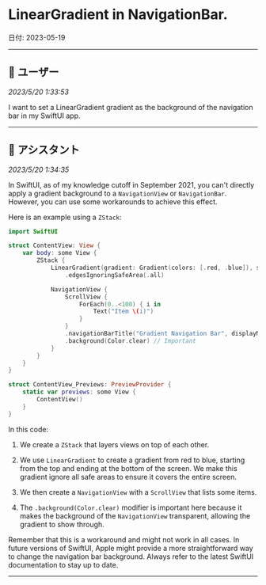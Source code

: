 # LinearGradient in NavigationBar.

日付: 2023-05-19

---

## 👤 ユーザー
*2023/5/20 1:33:53*

I want to set a LinearGradient gradient as the background of the navigation bar in my SwiftUI app.

---

## 🤖 アシスタント
*2023/5/20 1:34:35*

In SwiftUI, as of my knowledge cutoff in September 2021, you can't directly apply a gradient background to a `NavigationView` or `NavigationBar`. However, you can use some workarounds to achieve this effect.

Here is an example using a `ZStack`:

```swift
import SwiftUI

struct ContentView: View {
    var body: some View {
        ZStack {
            LinearGradient(gradient: Gradient(colors: [.red, .blue]), startPoint: .top, endPoint: .bottom)
                .edgesIgnoringSafeArea(.all)

            NavigationView {
                ScrollView {
                    ForEach(0..<100) { i in
                        Text("Item \(i)")
                    }
                }
                .navigationBarTitle("Gradient Navigation Bar", displayMode: .inline)
                .background(Color.clear) // Important
            }
        }
    }
}

struct ContentView_Previews: PreviewProvider {
    static var previews: some View {
        ContentView()
    }
}
```

In this code:

1. We create a `ZStack` that layers views on top of each other. 

2. We use `LinearGradient` to create a gradient from red to blue, starting from the top and ending at the bottom of the screen. We make this gradient ignore all safe areas to ensure it covers the entire screen.

3. We then create a `NavigationView` with a `ScrollView` that lists some items.

4. The `.background(Color.clear)` modifier is important here because it makes the background of the `NavigationView` transparent, allowing the gradient to show through.

Remember that this is a workaround and might not work in all cases. In future versions of SwiftUI, Apple might provide a more straightforward way to change the navigation bar background. Always refer to the latest SwiftUI documentation to stay up to date.

---
